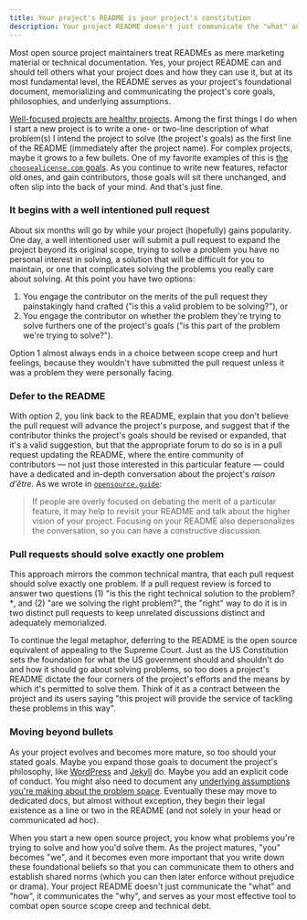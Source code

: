 ```yaml
---
title: Your project's README is your project's constitution
description: Your project README doesn't just communicate the "what" and "how", it communicates the "why", and serves as your most effective tool to combat open source scope creep and technical debt.
---
```


Most open source project maintainers treat READMEs as mere marketing material or technical documentation. Yes, your project README can and should tell others what your project does and how they can use it, but at its most fundamental level, the README serves as your project's foundational document, memorializing and communicating the project's core goals, philosophies, and underlying assumptions.

[Well-focused projects are healthy projects](//ben.balter.com/2016/07/21/removing-a-feature-is-a-feature/). Among the first things I do when I start a new project is to write a one- or two-line description of what problem(s) I intend the project to solve (the project's goals) as the first line of the README (immediately after the project name). For complex projects, maybe it grows to a few bullets. One of my favorite examples of this is [the `choosealicense.com` goals](https://github.com/github/choosealicense.com#immediate-goals). As you continue to write new features, refactor old ones, and gain contributors, those goals will sit there unchanged, and often slip into the back of your mind. And that's just fine.

### It begins with a well intentioned pull request

About six months will go by while your project (hopefully) gains popularity. One day, a well intentioned user will submit a pull request to expand the project beyond its original scope, trying to solve a problem you have no personal interest in solving, a solution that will be difficult for you to maintain, or one that complicates solving the problems you really care about solving. At this point you have two options:

1. You engage the contributor on the merits of the pull request they painstakingly hand crafted ("is this a valid problem to be solving?"), or
2. You engage the contributor on whether the problem they're trying to solve furthers one of the project's goals ("is this part of the problem we're trying to solve?").

Option 1 almost always ends in a choice between scope creep and hurt feelings, because they wouldn't have submitted the pull request unless it was a problem they were personally facing.

### Defer to the README

With option 2, you link back to the README, explain that you don't believe the pull request will advance the project's purpose, and suggest that if the contributor thinks the project's goals should be revised or expanded, that it's a valid suggestion, but that the appropriate forum to do so is in a pull request updating the README, where the entire community of contributors — not just those interested in this particular feature — could have a dedicated and in-depth conversation about the project's *raison d'être*. As we wrote in [`opensource.guide`](https://opensource.guide/building-community/#treat-your-readme-as-a-constitution):

> If people are overly focused on debating the merit of a particular feature, it may help to revisit your README and talk about the higher vision of your project. Focusing on your README also depersonalizes the conversation, so you can have a constructive discussion.

### Pull requests should solve exactly one problem

This approach mirrors the common technical mantra, that each pull request should solve exactly one problem. If a pull request review is forced to answer two questions (1) "is this the right technical solution to the problem?\*, and (2) "are we solving the right problem?", the "right" way to do it is in two distinct pull requests to keep unrelated discussions distinct and adequately memorialized.

To continue the legal metaphor, deferring to the README is the open source equivalent of appealing to the Supreme Court. Just as the US Constitution sets the foundation for what the US government should and shouldn't do and how it should go about solving problems, so too does a project's README dictate the four corners of the project's efforts and the means by which it's permitted to solve them. Think of it as a contract between the project and its users saying "this project will provide the service of tackling these problems in this way".

### Moving beyond bullets

As your project evolves and becomes more mature, so too should your stated goals. Maybe you expand those goals to document the project's philosophy, like [WordPress](https://wordpress.org/about/philosophy/) and [Jekyll](https://jekyllrb.com/philosophy.html) do. Maybe you add an explicit code of conduct. You might also need to document any [underlying assumptions you're making about the problem space](https://github.com/benbalter/licensee/blob/master/docs/what-we-look-at.md#huh-why-dont-you-look-at-x). Eventually these may move to dedicated docs, but almost without exception, they begin their legal existence as a line or two in the README (and not solely in your head or communicated ad hoc).

When you start a new open source project, you know what problems you're trying to solve and how you'd solve them. As the project matures, "you" becomes "we", and it becomes even more important that you write down these foundational beliefs so that you can communicate them to others and establish shared norms (which you can then later enforce without prejudice or drama). Your project README doesn't just communicate the "what" and "how", it communicates the "why", and serves as your most effective tool to combat open source scope creep and technical debt.
